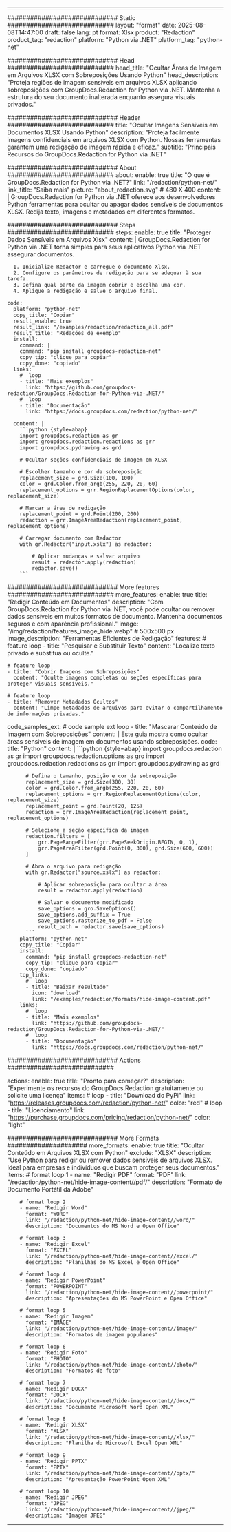 
---
############################# Static ############################
layout: "format"
date:  2025-08-08T14:47:00
draft: false
lang: pt
format: Xlsx
product: "Redaction"
product_tag: "redaction"
platform: "Python via .NET"
platform_tag: "python-net"

############################# Head ############################
head_title: "Ocultar Áreas de Imagem em Arquivos XLSX com Sobreposições Usando Python"
head_description: "Proteja regiões de imagem sensíveis em arquivos XLSX aplicando sobreposições com GroupDocs.Redaction for Python via .NET. Mantenha a estrutura do seu documento inalterada enquanto assegura visuais privados."

############################# Header ############################
title: "Ocultar Imagens Sensíveis em Documentos XLSX Usando Python" 
description: "Proteja facilmente imagens confidenciais em arquivos XLSX com Python. Nossas ferramentas garantem uma redigação de imagem rápida e eficaz."
subtitle: "Principais Recursos do GroupDocs.Redaction for Python via .NET" 

############################# About ############################
about:
    enable: true
    title: "O que é GroupDocs.Redaction for Python via .NET?"
    link: "/redaction/python-net/"
    link_title: "Saiba mais"
    picture: "about_redaction.svg" # 480 X 400
    content: |
       GroupDocs.Redaction for Python via .NET oferece aos desenvolvedores Python ferramentas para ocultar ou apagar dados sensíveis de documentos XLSX. Redija texto, imagens e metadados em diferentes formatos.

############################# Steps ############################
steps:
    enable: true
    title: "Proteger Dados Sensíveis em Arquivos Xlsx"
    content: |
      GroupDocs.Redaction for Python via .NET torna simples para seus aplicativos Python via .NET assegurar documentos.
      
      1. Inicialize Redactor e carregue o documento Xlsx.
      2. Configure os parâmetros de redigação para se adequar à sua tarefa.
      3. Defina qual parte da imagem cobrir e escolha uma cor.
      4. Aplique a redigação e salve o arquivo final.
   
    code:
      platform: "python-net"
      copy_title: "Copiar"
      result_enable: true
      result_link: "/examples/redaction/redaction_all.pdf"
      result_title: "Redações de exemplo"
      install:
        command: |
        command: "pip install groupdocs-redaction-net"
        copy_tip: "clique para copiar"
        copy_done: "copiado"
      links:
        #  loop
        - title: "Mais exemplos"
          link: "https://github.com/groupdocs-redaction/GroupDocs.Redaction-for-Python-via-.NET/"
        #  loop
        - title: "Documentação"
          link: "https://docs.groupdocs.com/redaction/python-net/"
          
      content: |
        ```python {style=abap}
        import groupdocs.redaction as gr
        import groupdocs.redaction.redactions as grr
        import groupdocs.pydrawing as grd

        # Ocultar seções confidenciais de imagem em XLSX

        # Escolher tamanho e cor da sobreposição
        replacement_size = grd.Size(100, 100)
        color = grd.Color.from_argb(255, 220, 20, 60)
        replacement_options = grr.RegionReplacementOptions(color, replacement_size)

        # Marcar a área de redigação
        replacement_point = grd.Point(200, 200)
        redaction = grr.ImageAreaRedaction(replacement_point, replacement_options)
                
        # Carregar documento com Redactor
        with gr.Redactor("input.xslx") as redactor:

            # Aplicar mudanças e salvar arquivo
            result = redactor.apply(redaction)
            redactor.save()
        ```            


############################# More features ############################
more_features:
  enable: true
  title: "Redigir Conteúdo em Documentos"
  description: "Com GroupDocs.Redaction for Python via .NET, você pode ocultar ou remover dados sensíveis em muitos formatos de documento. Mantenha documentos seguros e com aparência profissional."
  image: "/img/redaction/features_image_hide.webp" # 500x500 px
  image_description: "Ferramentas Eficientes de Redigação"
  features:
    # feature loop
    - title: "Pesquisar e Substituir Texto"
      content: "Localize texto privado e substitua ou oculte."

    # feature loop
    - title: "Cobrir Imagens com Sobreposições"
      content: "Oculte imagens completas ou seções específicas para proteger visuais sensíveis."

    # feature loop
    - title: "Remover Metadados Ocultos"
      content: "Limpe metadados de arquivos para evitar o compartilhamento de informações privadas."
      
  code_samples_ext:
    # code sample ext loop
    - title: "Mascarar Conteúdo de Imagem com Sobreposições"
      content: |
        Este guia mostra como ocultar áreas sensíveis de imagem em documentos usando sobreposições.
      code:
        title: "Python"
        content: |
          ```python {style=abap}
          import groupdocs.redaction as gr
          import groupdocs.redaction.options as gro
          import groupdocs.redaction.redactions as grr
          import groupdocs.pydrawing as grd

          # Defina o tamanho, posição e cor da sobreposição
          replacement_size = grd.Size(300, 30)
          color = grd.Color.from_argb(255, 220, 20, 60)
          replacement_options = grr.RegionReplacementOptions(color, replacement_size)
          replacement_point = grd.Point(20, 125)
          redaction = grr.ImageAreaRedaction(replacement_point, replacement_options)

          # Selecione a seção específica da imagem
          redaction.filters = [
              grr.PageRangeFilter(grr.PageSeekOrigin.BEGIN, 0, 1),
              grr.PageAreaFilter(grd.Point(0, 300), grd.Size(600, 600))
          ]

          # Abra o arquivo para redigação
          with gr.Redactor("source.xslx") as redactor:

              # Aplicar sobreposição para ocultar a área
              result = redactor.apply(redaction)

              # Salvar o documento modificado
              save_options = gro.SaveOptions()
              save_options.add_suffix = True
              save_options.rasterize_to_pdf = False
              result_path = redactor.save(save_options)
          ```
        platform: "python-net"
        copy_title: "Copiar"
        install:
          command: "pip install groupdocs-redaction-net"
          copy_tip: "clique para copiar"
          copy_done: "copiado"
        top_links:
          #  loop
          - title: "Baixar resultado"
            icon: "download"
            link: "/examples/redaction/formats/hide-image-content.pdf"
        links:
          #  loop
          - title: "Mais exemplos"
            link: "https://github.com/groupdocs-redaction/GroupDocs.Redaction-for-Python-via-.NET/"
          #  loop
          - title: "Documentação"
            link: "https://docs.groupdocs.com/redaction/python-net/"


############################# Actions ############################

actions:
  enable: true
  title: "Pronto para começar?"
  description: "Experimente os recursos do GroupDocs.Redaction gratuitamente ou solicite uma licença"
  items:
    #  loop
    - title: "Download do PyPi"
      link: "https://releases.groupdocs.com/redaction/python-net/"
      color: "red"
        #  loop
    - title: "Licenciamento"
      link: "https://purchase.groupdocs.com/pricing/redaction/python-net/"
      color: "light"


############################# More Formats #####################
more_formats:
    enable: true
    title: "Ocultar Conteúdo em Arquivos XLSX com Python"
    exclude: "XLSX"
    description: "Use Python para redigir ou remover dados sensíveis de arquivos XLSX. Ideal para empresas e indivíduos que buscam proteger seus documentos."
    items: 
        # format loop 1
        - name: "Redigir PDF"
          format: "PDF"
          link: "/redaction/python-net/hide-image-content//pdf/"
          description: "Formato de Documento Portátil da Adobe"

        # format loop 2
        - name: "Redigir Word"
          format: "WORD"
          link: "/redaction/python-net/hide-image-content//word/"
          description: "Documentos do MS Word e Open Office"
          
        # format loop 3
        - name: "Redigir Excel"
          format: "EXCEL"
          link: "/redaction/python-net/hide-image-content//excel/"
          description: "Planilhas do MS Excel e Open Office"

        # format loop 4
        - name: "Redigir PowerPoint"
          format: "POWERPOINT"
          link: "/redaction/python-net/hide-image-content//powerpoint/"
          description: "Apresentações do MS PowerPoint e Open Office"

        # format loop 5
        - name: "Redigir Imagem"
          format: "IMAGE"
          link: "/redaction/python-net/hide-image-content//image/"
          description: "Formatos de imagem populares"

        # format loop 6
        - name: "Redigir Foto"
          format: "PHOTO"
          link: "/redaction/python-net/hide-image-content//photo/"
          description: "Formatos de foto"

        # format loop 7
        - name: "Redigir DOCX"
          format: "DOCX"
          link: "/redaction/python-net/hide-image-content//docx/"
          description: "Documento Microsoft Word Open XML"
          
        # format loop 8
        - name: "Redigir XLSX"
          format: "XLSX"
          link: "/redaction/python-net/hide-image-content//xlsx/"
          description: "Planilha do Microsoft Excel Open XML"
          
        # format loop 9
        - name: "Redigir PPTX"
          format: "PPTX"
          link: "/redaction/python-net/hide-image-content//pptx/"
          description: "Apresentação PowerPoint Open XML"

        # format loop 10
        - name: "Redigir JPEG"
          format: "JPEG"
          link: "/redaction/python-net/hide-image-content//jpeg/"
          description: "Imagem JPEG"


---